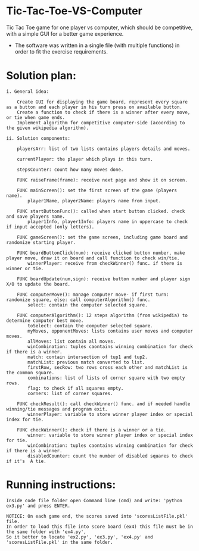 # Tic-Tac-Toe-VS-Computer
Tic Tac Toe game for one player vs computer, which should be competitive, with a simple GUI for a better game experience.

* The software was written in a single file (with multiple functions) in order to fit the exercise requirements.

Solution plan:
=
	i. General idea:
  
		Create GUI for displaying the game board, represent every square as a button and each player in his turn press on available button.
		Create a function to check if there is a winner after every move, or tie when game ends.
		Implement algorithm for competitive computer-side (acoording to the given wikipedia algorithm).
		
	ii. Solution components:
  
		playersArr: list of two lists contains players details and moves.
			
		currentPlayer: the player which plays in this turn.
		
		stepsCounter: count how many moves done.
		
		FUNC raiseFrame(frame): receive next page and show it on screen.	
			
		FUNC mainScreen(): set the first screen of the game (players name).
			player1Name, player2Name: players name from input.	
		
		FUNC startButtonFunc(): called when start button clicked. check and save players name.
			player1Info, player1Info: players name in uppercase to check if input accepted (only letters).	
		
		FUNC gameScreen(): set the game screen, including game board and randomize starting player.
		
		FUNC boardButtonClick(num): receive clicked button number, make player move, draw it on board and call function to check win/tie.
			winnerPlayer: receive from checkWinner() func. if there is winner or tie.
		
		FUNC boardUpdate(num,sign): receive button number and player sign X/O to update the board.
		
		FUNC computerMove(): manage computer move- if first turn: randomize square, else: call computerAlgorithm() func.
			select: contain the computer selected square.
			
		FUNC computerAlgorithm(): 12 steps algorithm (from wikipedia) to determine computer best move.
			toSelect: contain the computer selected square.
			myMoves, opponentMoves: lists contains user moves and computer moves.
			allMoves: list contain all moves.
			winCombination: tuples caontains winning combination for check if there is a winner.
			match: contain intersection of tup1 and tup2.
			matchList: previous match converted to list.
			firstRow, secRow: two rows cross each other and matchList is the common square.
			combinations: list of lists of corner square with two empty rows.
			flag: to check if all squares empty.
			corners: list of corner squares.
			
		FUNC checkResult(): call checkWinner() func. and if needed handle winning/tie messages and program exit.
			winnerPlayer: variable to store winner player index or special index for tie.
			
		FUNC checkWinner(): check if there is a winner or a tie.
			winner: variable to store winner player index or special index for tie.
			winCombination: tuples caontains winning combination for check if there is a winner.
			disabledCounter: count the number of disabled squares to check if it's  A tie.
							
Running instructions:
=
	Inside code file folder open Command line (cmd) and write: 'python ex3.py' and press ENTER.
	
	NOTICE: On each game end, the scores saved into 'scoresListFile.pkl' file.
	In order to load this file into score board (ex4) this file must be in the same folder with 'ex4.py',
	So it better to locate 'ex2.py', 'ex3.py', 'ex4.py' and 'scoresListFile.pkl' in the same folder.
